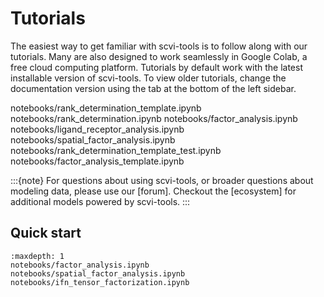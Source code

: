 # Tutorials

The easiest way to get familiar with scvi-tools is to follow along with our tutorials.
Many are also designed to work seamlessly in Google Colab, a free cloud computing platform.
Tutorials by default work with the latest installable version of scvi-tools. To view older tutorials,
change the documentation version using the tab at the bottom of the left sidebar.

notebooks/rank_determination_template.ipynb
notebooks/rank_determination.ipynb
notebooks/factor_analysis.ipynb
notebooks/ligand_receptor_analysis.ipynb
notebooks/spatial_factor_analysis.ipynb
notebooks/rank_determination_template_test.ipynb
notebooks/factor_analysis_template.ipynb

:::{note}
For questions about using scvi-tools, or broader questions about modeling data, please use our [forum]. Checkout the [ecosystem] for additional models powered by scvi-tools.
:::

## Quick start

```{toctree}
:maxdepth: 1
notebooks/factor_analysis.ipynb
notebooks/spatial_factor_analysis.ipynb
notebooks/ifn_tensor_factorization.ipynb

```

